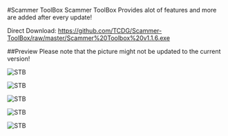 #Scammer ToolBox
Scammer ToolBox Provides alot of features and more are added after every update!

Direct Download: https://github.com/TCDG/Scammer-ToolBox/raw/master/Scammer%20Toolbox%20v1.1.6.exe

##Preview 
Please note that the picture might not be updated to the current version!

![STB](http://i.imgur.com/U0b5E10.png "menu")

![STB](http://i.imgur.com/OZZOL1G.png "fakeid")

![STB](http://i.imgur.com/V2FLXit.png "vm")

![STB](http://i.imgur.com/HGtaVEg.png "os")

![STB](http://i.imgur.com/FAbToxT.png "anti")

